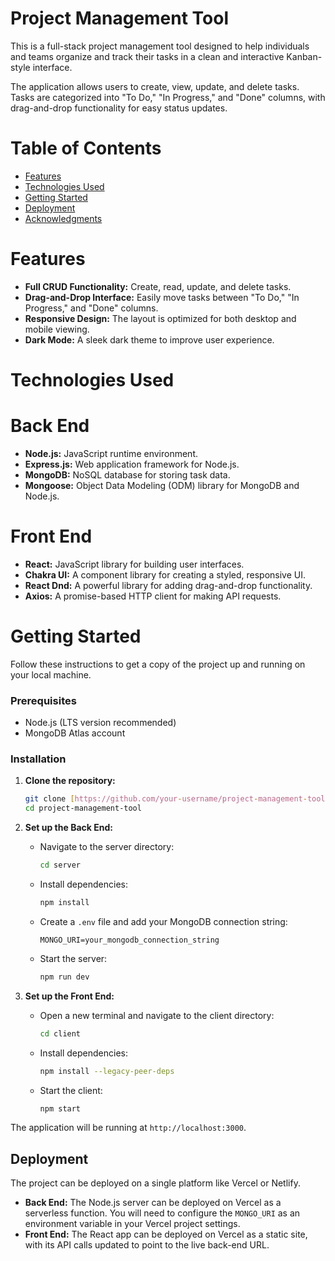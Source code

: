 # Project Management Tool

This is a full-stack project management tool designed to help individuals and teams organize and track their tasks in a clean and interactive Kanban-style interface.

The application allows users to create, view, update, and delete tasks. Tasks are categorized into "To Do," "In Progress," and "Done" columns, with drag-and-drop functionality for easy status updates.

# Table of Contents

- [Features](#features)
- [Technologies Used](#technologies-used)
- [Getting Started](#getting-started)
- [Deployment](#deployment)
- [Acknowledgments](#acknowledgments)

# Features

- **Full CRUD Functionality:** Create, read, update, and delete tasks.
- **Drag-and-Drop Interface:** Easily move tasks between "To Do," "In Progress," and "Done" columns.
- **Responsive Design:** The layout is optimized for both desktop and mobile viewing.
- **Dark Mode:** A sleek dark theme to improve user experience.

# Technologies Used

# Back End
- **Node.js:** JavaScript runtime environment.
- **Express.js:** Web application framework for Node.js.
- **MongoDB:** NoSQL database for storing task data.
- **Mongoose:** Object Data Modeling (ODM) library for MongoDB and Node.js.

# Front End
- **React:** JavaScript library for building user interfaces.
- **Chakra UI:** A component library for creating a styled, responsive UI.
- **React Dnd:** A powerful library for adding drag-and-drop functionality.
- **Axios:** A promise-based HTTP client for making API requests.

# Getting Started

Follow these instructions to get a copy of the project up and running on your local machine.

### Prerequisites

-   Node.js (LTS version recommended)
-   MongoDB Atlas account

### Installation

1.  **Clone the repository:**
    ```bash
    git clone [https://github.com/your-username/project-management-tool.git](https://github.com/your-username/project-management-tool.git)
    cd project-management-tool
    ```

2.  **Set up the Back End:**
    -   Navigate to the server directory:
        ```bash
        cd server
        ```
    -   Install dependencies:
        ```bash
        npm install
        ```
    -   Create a `.env` file and add your MongoDB connection string:
        ```env
        MONGO_URI=your_mongodb_connection_string
        ```
    -   Start the server:
        ```bash
        npm run dev
        ```

3.  **Set up the Front End:**
    -   Open a new terminal and navigate to the client directory:
        ```bash
        cd client
        ```
    -   Install dependencies:
        ```bash
        npm install --legacy-peer-deps
        ```
    -   Start the client:
        ```bash
        npm start
        ```

The application will be running at `http://localhost:3000`.

## Deployment

The project can be deployed on a single platform like Vercel or Netlify.

-   **Back End:** The Node.js server can be deployed on Vercel as a serverless function. You will need to configure the `MONGO_URI` as an environment variable in your Vercel project settings.
-   **Front End:** The React app can be deployed on Vercel as a static site, with its API calls updated to point to the live back-end URL.
